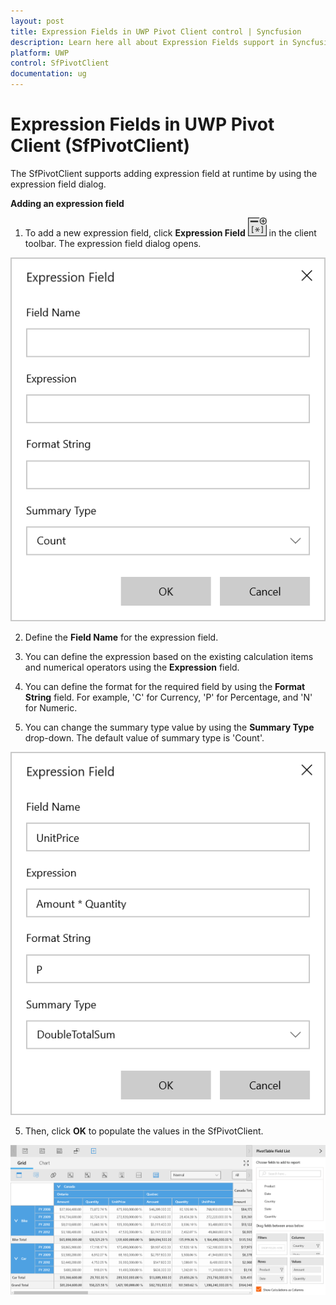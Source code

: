 ```yaml
---
layout: post
title: Expression Fields in UWP Pivot Client control | Syncfusion
description: Learn here all about Expression Fields support in Syncfusion UWP Pivot Client (SfPivotClient) control and more.
platform: UWP
control: SfPivotClient
documentation: ug
---
```


# Expression Fields in UWP Pivot Client (SfPivotClient)

The SfPivotClient supports adding expression field at runtime by using the expression field dialog.

**Adding an expression field**

1. To add a new expression field, click **Expression Field** ![](Expression-field_images/Expression-field-icon.png) in the client toolbar. The expression field dialog opens.

![Expression-field-image1](Expression-field_images/Expression-field-image1.png)

2. Define the **Field Name** for the expression field.

3. You can define the expression based on the existing calculation items and numerical operators using the **Expression** field.

4. You can define the format for the required field by using the **Format String** field. For example, 'C' for Currency, 'P' for Percentage, and 'N' for Numeric.

5. You can change the summary type value by using the **Summary Type** drop-down. The default value of summary type is 'Count'.

![Expression-field-image2](Expression-field_images/Expression-field-image2.png)

5. Then, click **OK** to populate the values in the SfPivotClient.

![Expression-field-image3](Expression-field_images/Expression-field-image3.png)
